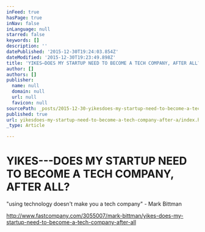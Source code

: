```yaml
---
inFeed: true
hasPage: true
inNav: false
inLanguage: null
starred: false
keywords: []
description: ''
datePublished: '2015-12-30T19:24:03.854Z'
dateModified: '2015-12-30T19:23:49.898Z'
title: 'YIKES—DOES MY STARTUP NEED TO BECOME A TECH COMPANY, AFTER ALL?'
author: []
authors: []
publisher:
  name: null
  domain: null
  url: null
  favicon: null
sourcePath: _posts/2015-12-30-yikesdoes-my-startup-need-to-become-a-tech-company-after-a.md
published: true
url: yikesdoes-my-startup-need-to-become-a-tech-company-after-a/index.html
_type: Article

---
```

# YIKES---DOES MY STARTUP NEED TO BECOME A TECH COMPANY, AFTER ALL?

"using technology doesn't make you a tech company" - Mark Bittman

http://www.fastcompany.com/3055007/mark-bittman/yikes-does-my-startup-need-to-become-a-tech-company-after-all